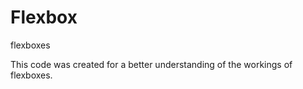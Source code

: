 # Flexbox
 flexboxes

 This code was created for a better understanding of the workings of flexboxes.
